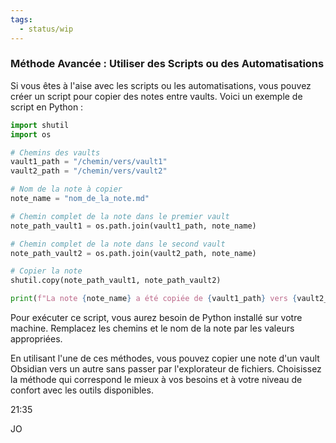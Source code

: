 ```yaml
---
tags:
  - status/wip
---
```

### Méthode Avancée : Utiliser des Scripts ou des Automatisations

Si vous êtes à l'aise avec les scripts ou les automatisations, vous pouvez créer un script pour copier des notes entre vaults. Voici un exemple de script en Python :

```python 
import shutil
import os

# Chemins des vaults
vault1_path = "/chemin/vers/vault1"
vault2_path = "/chemin/vers/vault2"

# Nom de la note à copier
note_name = "nom_de_la_note.md"

# Chemin complet de la note dans le premier vault
note_path_vault1 = os.path.join(vault1_path, note_name)

# Chemin complet de la note dans le second vault
note_path_vault2 = os.path.join(vault2_path, note_name)

# Copier la note
shutil.copy(note_path_vault1, note_path_vault2)

print(f"La note {note_name} a été copiée de {vault1_path} vers {vault2_path}.")

```

Pour exécuter ce script, vous aurez besoin de Python installé sur votre machine. Remplacez les chemins et le nom de la note par les valeurs appropriées.

En utilisant l'une de ces méthodes, vous pouvez copier une note d'un vault Obsidian vers un autre sans passer par l'explorateur de fichiers. Choisissez la méthode qui correspond le mieux à vos besoins et à votre niveau de confort avec les outils disponibles.

21:35

JO